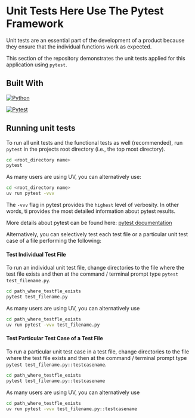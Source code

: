 # Unit Tests Here Use The Pytest Framework

Unit tests are an essential part of the development of a product because they ensure that the individual functions work as expected.

This section of the repository demonstrates the unit tests applied for this application using `pytest`.

## Built With

[![Python](https://img.shields.io/badge/python-3.13-blue)](https://www.python.org/)

[![Pytest](https://img.shields.io/badge/pytest-8.3.5-green)](https://docs.pytest.org/en/7.1.x/)

## Running unit tests

To run all unit tests and the functional tests as well (recommended), run `pytest` in the projects root directory (i.e., the top most directory).

```bash
cd <root_directory name>
pytest
```

As many users are using UV, you can alternatively use:

```bash
cd <root_directory name>
uv run pytest -vvv
```

The `-vvv` flag in pytest provides the `highest` level of verbosity. In other words, ti provides the most detailed information about pytest results.

More details about pytest can be found here:
[pytest documentation](https://docs.pytest.org/en/stable/)

Alternatively, you can selectively test each test file or a particular unit test case of a file performing the following:

#### Test Individual Test File

To run an individual unit test file, change directories to the file where the test file exists and then at the command / terminal prompt type `pytest test_filename.py`.

```bash
cd path_where_testfle_exists
pytest test_filename.py
```

As many users are using UV, you can alternatively use

```bash
cd path_where_testfle_exists
uv run pytest -vvv test_filename.py
```

#### Test Particular Test Case of a Test File

To run a particular unit test case in a test file, change directories to the file where the test file exists and then at the command / terminal prompt type `pytest test_filename.py::testcasename`.

```bash
cd path_where_testfle_exists
pytest test_filename.py::testcasename
```

As many users are using UV, you can alternatively use

```bash
cd path_where_testfle_exists
uv run pytest -vvv test_filename.py::testcasename
```
